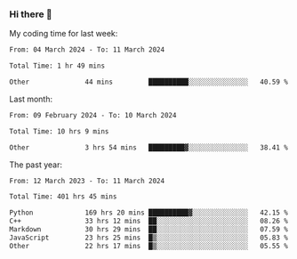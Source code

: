 ### Hi there 👋

My coding time for last week:

<!--START_SECTION:week-->

```txt
From: 04 March 2024 - To: 11 March 2024

Total Time: 1 hr 49 mins

Other              44 mins         ██████████░░░░░░░░░░░░░░░   40.59 %
```

<!--END_SECTION:week-->

Last month:

<!--START_SECTION:month-->

```txt
From: 09 February 2024 - To: 10 March 2024

Total Time: 10 hrs 9 mins

Other              3 hrs 54 mins   █████████▓░░░░░░░░░░░░░░░   38.41 %
```

<!--END_SECTION:month-->

The past year:

<!--START_SECTION:year-->

```txt
From: 12 March 2023 - To: 11 March 2024

Total Time: 401 hrs 45 mins

Python             169 hrs 20 mins ██████████▓░░░░░░░░░░░░░░   42.15 %
C++                33 hrs 12 mins  ██░░░░░░░░░░░░░░░░░░░░░░░   08.26 %
Markdown           30 hrs 29 mins  ██░░░░░░░░░░░░░░░░░░░░░░░   07.59 %
JavaScript         23 hrs 25 mins  █▒░░░░░░░░░░░░░░░░░░░░░░░   05.83 %
Other              22 hrs 17 mins  █▒░░░░░░░░░░░░░░░░░░░░░░░   05.55 %
```

<!--END_SECTION:year-->
